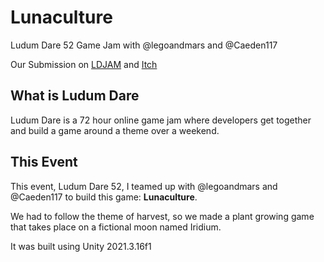 # Lunaculture
Ludum Dare 52 Game Jam with @legoandmars and @Caeden117

Our Submission on [LDJAM](https://ldjam.com/events/ludum-dare/52/lunaculture) and [Itch](https://legoandmars.itch.io/lunaculture)

## What is Ludum Dare
Ludum Dare is a 72 hour online game jam where developers get together and build a game around a theme over a weekend.

## This Event

This event, Ludum Dare 52, I teamed up with @legoandmars and @Caeden117 to build this game: **Lunaculture**.

We had to follow the theme of harvest, so we made a plant growing game that takes place on a fictional moon named Iridium.

It was built using Unity 2021.3.16f1
